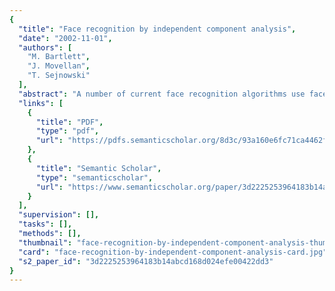 ```yaml
---
{
  "title": "Face recognition by independent component analysis",
  "date": "2002-11-01",
  "authors": [
    "M. Bartlett",
    "J. Movellan",
    "T. Sejnowski"
  ],
  "abstract": "A number of current face recognition algorithms use face representations found by unsupervised statistical methods. Typically these methods find a set of basis images and represent faces as a linear combination of those images. Principal component analysis (PCA) is a popular example of such methods. The basis images found by PCA depend only on pairwise relationships between pixels in the image database. In a task such as face recognition, in which important information may be contained in the high-order relationships among pixels, it seems reasonable to expect that better basis images may be found by methods sensitive to these high-order statistics. Independent component analysis (ICA), a generalization of PCA, is one such method. We used a version of ICA derived from the principle of optimal information transfer through sigmoidal neurons. ICA was performed on face images in the FERET database under two different architectures, one which treated the images as random variables and the pixels as outcomes, and a second which treated the pixels as random variables and the images as outcomes. The first architecture found spatially local basis images for the faces. The second architecture produced a factorial face code. Both ICA representations were superior to representations based on PCA for recognizing faces across days and changes in expression. A classifier that combined the two ICA representations gave the best performance.",
  "links": [
    {
      "title": "PDF",
      "type": "pdf",
      "url": "https://pdfs.semanticscholar.org/8d3c/93a160e6fc71ca4462f0e0a25bc75f4debae.pdf"
    },
    {
      "title": "Semantic Scholar",
      "type": "semanticscholar",
      "url": "https://www.semanticscholar.org/paper/3d2225253964183b14abcd168d024efe00422dd3"
    }
  ],
  "supervision": [],
  "tasks": [],
  "methods": [],
  "thumbnail": "face-recognition-by-independent-component-analysis-thumb.jpg",
  "card": "face-recognition-by-independent-component-analysis-card.jpg",
  "s2_paper_id": "3d2225253964183b14abcd168d024efe00422dd3"
}
---
```



